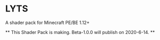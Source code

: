 # LYTS
A shader pack for Minecraft PE/BE 1.12+

 ** This Shader Pack is making. Beta-1.0.0 will publish on 2020-6-14. **

